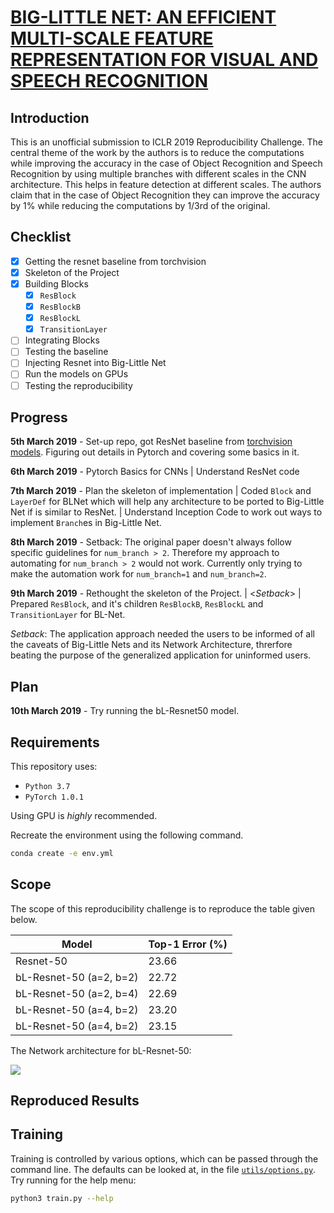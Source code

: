 # [BIG-LITTLE NET: AN EFFICIENT MULTI-SCALE FEATURE REPRESENTATION FOR VISUAL AND SPEECH RECOGNITION](https://openreview.net/pdf?id=HJMHpjC9Ym)

## Introduction

This is an unofficial submission to ICLR 2019 Reproducibility Challenge. The central theme of the work by the authors is to reduce the computations while improving the accuracy in the case of Object Recognition and Speech Recognition by using multiple branches with different scales in the CNN architecture. This helps in feature detection at different scales. The authors claim that in the case of Object Recognition they can improve the accuracy by 1% while reducing the computations by 1/3rd of the original.


## Checklist

- [x] Getting the resnet baseline from torchvision
- [x] Skeleton of the Project
- [x] Building Blocks
  - [x] `ResBlock`
  - [x] `ResBlockB`
  - [x] `ResBlockL`
  - [x] `TransitionLayer`
- [ ] Integrating Blocks
- [ ] Testing the baseline
- [ ] Injecting Resnet into Big-Little Net
- [ ] Run the models on GPUs
- [ ] Testing the reproducibility

## Progress

**5th March 2019** - Set-up repo, got ResNet baseline from [torchvision models](https://pytorch.org/docs/stable/torchvision/models.html). Figuring out details in Pytorch and covering some basics in it.

**6th March 2019** - Pytorch Basics for CNNs | Understand ResNet code

**7th March 2019** - Plan the skeleton of implementation | Coded `Block` and `LayerDef` for BLNet which will help any architecture to be ported to Big-Little Net if is similar to ResNet. | Understand Inception Code to work out ways to implement `Branch`es in Big-Little Net.

**8th March 2019** - Setback: The original paper doesn't always follow specific guidelines for `num_branch > 2`. Therefore my approach to automating for `num_branch > 2` would not work. Currently only trying to make the automation work for `num_branch=1` and `num_branch=2`.

**9th March 2019** - Rethought the skeleton of the Project. | <_Setback_> | Prepared `ResBlock`, and it's children `ResBlockB`, `ResBlockL` and `TransitionLayer` for BL-Net.

_Setback_: The application approach needed the users to be informed of all the caveats of Big-Little Nets and its Network Architecture, threrfore beating the purpose of the generalized application for uninformed users.

## Plan

**10th March 2019** - Try running the bL-Resnet50 model.


## Requirements

This repository uses:
- `Python 3.7`
- `PyTorch 1.0.1`

Using GPU is _highly_ recommended.

Recreate the environment using the following command.
```sh
conda create -e env.yml
```

## Scope

The scope of this reproducibility challenge is to reproduce the table given below.

| Model                   | Top-1 Error (%) |
|-------------------------|-----------------|
| Resnet-50               | 23.66           |
| bL-Resnet-50 (a=2, b=2) | 22.72           |
| bL-Resnet-50 (a=2, b=4) | 22.69           |
| bL-Resnet-50 (a=4, b=2) | 23.20           |
| bL-Resnet-50 (a=4, b=2) | 23.15           |

The Network architecture for bL-Resnet-50:

![](https://i.imgur.com/mQ3M5T0.png)


## Reproduced Results


## Training

Training is controlled by various options, which can be passed through the command line. The defaults can be looked at, in the file [``utils/options.py``](https://github.com/k0pch4/big-little-net/blob/master/utils/options.py). Try running for the help menu:
```sh
python3 train.py --help
```
